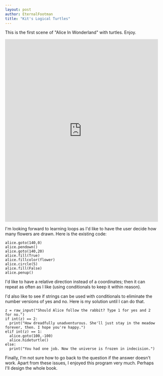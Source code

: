 ```yaml
---
layout: post
author: EternalFootman
title: "Kit's Logical Turtles"
---
```

This is the first scene of "Alice In Wonderland" with turtles. Enjoy.

<iframe src="https://trinket.io/embed/python/ecb44ac508" width="100%" height="600" frameborder="0" marginwidth="0" marginheight="0" allowfullscreen></iframe>

I'm looking forward to learning loops as I'd like to have the user decide how many flowers are drawn.
Here is the existing code:

```
alice.goto(140,0)
alice.pendown()
alice.goto(140,20)
alice.fill(True)
alice.fillcolor(flower)
alice.circle(5)
alice.fill(False)
alice.penup()
```

I'd like to have a relative direction instead of a coordinates; then it can repeat as often as I like (using conditionals to keep it within reason).

I'd also like to see if strings can be used with conditionals to eliminate the number versions of yes and no. Here is my solution until I can do that.

```
z = raw_input("Should Alice follow the rabbit? Type 1 for yes and 2 for no.")
if int(z) == 2:
  print("How dreadfully unadventurous. She'll just stay in the meadow forever, then. I hope you're happy.")
elif int(z) == 1:
  alice.goto(100,-100)
  alice.hideturtle()
else:
  print("You had one job. Now the universe is frozen in indecision.")
```

Finally, I'm not sure how to go back to the question if the answer doesn't work.
Apart from these issues, I enjoyed this program very much. Perhaps I'll design the whole book.
